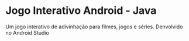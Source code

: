 # Jogo Interativo Android - Java
Um jogo interativo de adivinhação para filmes, jogos e séries. Denvolvido no Android Studio
